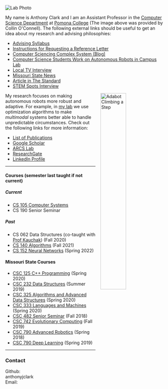 ![Lab Photo](img/me-with-computer1.png)

My name is Anthony Clark and I am an Assistant Professor in the [Computer Science Department](https://www.pomona.edu/academics/departments/computer-science) at [Pomona College](https://www.pomona.edu/) (The image above was provided by Collin O'Connell). The following external links should be useful to get an idea about my research and advising philosophies:

- [Advising Syllabus](https://anthonyjclark.github.io/advising/)
- [Instructions for Requesting a Reference Letter](reference/)
- [Computer Sciencing Complex System (Blog)](https://compusciencing.github.io)
- [Computer Science Students Work on Autonomous Robots in Campus Lab](https://www.pomona.edu/news/2022/11/01-computer-science-students-work-autonomous-robots-campus-lab)
- [Local TV Interview](https://www.ozarksfirst.com/kallie-koester/ozarks-fox-am-tech-news-with-kallie-05-16-19_20190516153826/2006264599)
- [Missouri State News](https://news.missouristate.edu/2019/04/25/midwest-problems-can-require-robot-solutions/)
- [Article in The Standard](http://www.the-standard.org/life/msu-professor-experimenting-with-tiny-robots/article_f53eb20c-91c9-11e7-970b-ff4b5618ba8b.html)
- [STEM Spots Interview](http://www.ksmu.org/post/computer-science-and-robots-interdisciplinary-bonanza#stream/0)

<img style="float:right; width:40%; margin-left: 1rem;" src="img/gz_step-wegs-out.png" alt="Adabot Climbing a Step">

My research focuses on making autonomous robots more robust and adaptive. For example, in [my lab](arcslab/) we use optimization algorithms to make *multimodal* systems better able to handle unpredictable circumstances. Check out the following links for more information:

- [List of Publications](cv/#publications)
- [Google Scholar](https://scholar.google.com/citations?user=jXXsUekAAAAJ&hl=en)
- [ARCS Lab](arcslab/)
- [ResearchGate](https://www.researchgate.net/profile/Anthony_Clark6)
- [LinkedIn Profile](https://www.linkedin.com/in/anthony-jclark/)

---

#### Courses (semester last taught if not current)

##### Current

- [CS 105 Computer Systems](https://cs.pomona.edu/classes/cs105/)
- CS 190 Senior Seminar

##### Past

- CS 062 Data Structures (co-taught with [Prof Kauchak](https://cs.pomona.edu/~dkauchak/)) (Fall 2020)
- [CS 140 Algorithms](https://cs.pomona.edu/classes/cs140/) (Fall 2021)
- [CS 152 Neural Networks](https://cs.pomona.edu/classes/cs152/) (Spring 2022)

#### Missouri State Courses

- [CSC 125 C++ Programming](http://courses.missouristate.edu/anthonyclark/125/) (Spring 2020)
- [CSC 232 Data Structures](http://courses.missouristate.edu/anthonyclark/232/) (Summer 2019)
- [CSC 325 Algorithms and Advanced Data Structures](http://courses.missouristate.edu/anthonyclark/325/) (Spring 2020)
- [CSC 333 Languages and Machines](http://courses.missouristate.edu/anthonyclark/333/) (Spring 2020)
- [CSC 482 Senior Seminar](http://courses.missouristate.edu/anthonyclark/482/) (Fall 2018)
- [CSC 742 Evolutionary Computing](http://courses.missouristate.edu/anthonyclark/742/) (Fall 2019)
- [CSC 790 Advanced Robotics](http://courses.missouristate.edu/anthonyclark/790/) (Spring 2018)
- [CSC 790 Deep Learning](http://courses.missouristate.edu/anthonyclark/790dl/) (Spring 2019)

---

### Contact

<div class="flxgrid">

  <div class="flx-100">
    <div class="text-right contact-info">Github:</div>
    <span>anthonyjclark</span>
  </div>

  <div class="flx-100">
    <div class="text-right contact-info">Email:</div>
    <span id="email-insert"></span>
  </div>

</div>

<script language="JavaScript">
  var username = "anthony.clark",
    domain = "pomona.edu";
    document.getElementById('email-insert').innerHTML =
      username + "@" + domain;
</script>
